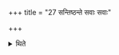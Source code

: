 +++
title = "27 सन्तिष्ठन्ते सवाः सवाः"

+++

<details><summary>थिते</summary>

27. Hereby the Sava-sacrifices stand established completely. 
</details>
